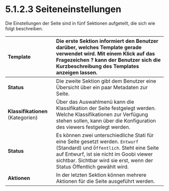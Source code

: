 # 5.1.2.3 Seiteneinstellungen

Die Einstellungen der Seite sind in fünf Sektionen aufgeteilt, die sich wie folgt beschreiben.

| **Template**  | Die erste Sektion informiert den Benutzer darüber, welches Template gerade verwendet wird. Mit einem Klick auf das Fragezeichen ? kann der Benutzer sich die Kurzbeschreibung des Templates anzeigen lassen.  |
| :--- | :--- |
| **Status**  | Die zweite Sektion gibt dem Benutzer eine Übersicht über ein paar Metadaten zur Seite.  |
| **Klassifikationen** \(Kategorien\) | Über das Auswahlmenü kann die Klassifikation der Seite festgelegt werden. Welche Klassifikationen zur Verfügung stehen sollen, kann über die Konfiguration des viewers festgelegt werden.  |
| **Status** | Es können zwei unterschiedliche Stati für eine Seite gesetzt werden. `Entwurf` \(Standard\) und `Öffentlich`. Steht eine Seite auf Entwurf, ist sie nicht im Goobi viewer sichtbar. Sichtbar wird sie erst, wenn der Status Öffentlich gewählt wird. |
| **Aktionen** | In der letzten Sektion können mehrere Aktionen für die Seite ausgeführt werden. |

